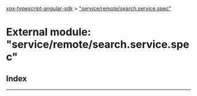 [xpx-typescript-angular-sdk](../README.md) > ["service/remote/search.service.spec"](../modules/_service_remote_search_service_spec_.md)

# External module: "service/remote/search.service.spec"

## Index

---

